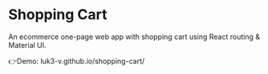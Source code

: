 # Shopping Cart
An ecommerce one-page web app with shopping cart using React routing & Material UI.

👉Demo: luk3-v.github.io/shopping-cart/
